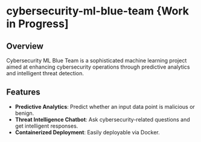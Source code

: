 # cybersecurity-ml-blue-team {Work in Progress]

## Overview

Cybersecurity ML Blue Team is a sophisticated machine learning project aimed at enhancing cybersecurity operations through predictive analytics and intelligent threat detection.

## Features

- **Predictive Analytics**: Predict whether an input data point is malicious or benign.
- **Threat Intelligence Chatbot**: Ask cybersecurity-related questions and get intelligent responses.
- **Containerized Deployment**: Easily deployable via Docker.


